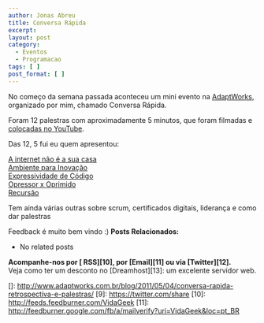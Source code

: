 ```yaml
---
author: Jonas Abreu
title: Conversa Rápida
excerpt:
layout: post
category:
  - Eventos
  - Programacao
tags: [ ]
post_format: [ ]
---
```

No começo da semana passada aconteceu um mini evento na [AdaptWorks][1], organizado por mim, chamado Conversa Rápida.

Foram 12 palestras com aproximadamente 5 minutos, que foram filmadas e [colocadas no YouTube][2].

Das 12, 5 fui eu quem apresentou: 

[A internet não é a sua casa][3]  
[Ambiente para Inovação][4]  
[Expressividade de Código][5]  
[Opressor x Oprimido][6]  
[Recursão][7]

Tem ainda várias outras sobre scrum, certificados digitais, liderança e como dar palestras</p> 
Feedback é muito bem vindo :) 
**Posts Relacionados:** 
*   No related posts









**Acompanhe-nos por [ RSS][10], por [Email][11] ou via [Twitter][12].**  
Veja como ter um desconto no [Dreamhost][13]: um excelente servidor web.

 [1]: http://www.adaptworks.com.br
 [2]: http://www.youtube.com/user/adaptworks
 [3]: http://www.youtube.com/watch?v=42500hRS2lA
 [4]: http://www.youtube.com/watch?v=usgNyanbmd0
 [5]: http://www.youtube.com/watch?v=Xyosbewp4vg
 [6]: http://www.youtube.com/watch?v=ONkpzzB3C74
 [7]: http://www.youtube.com/watch?v=30h4uvsQYTM
 []: http://www.adaptworks.com.br/blog/2011/05/04/conversa-rapida-retrospectiva-e-palestras/
 [9]: https://twitter.com/share
 [10]: http://feeds.feedburner.com/VidaGeek
 [11]: http://feedburner.google.com/fb/a/mailverify?uri=VidaGeek&loc=pt_BR


